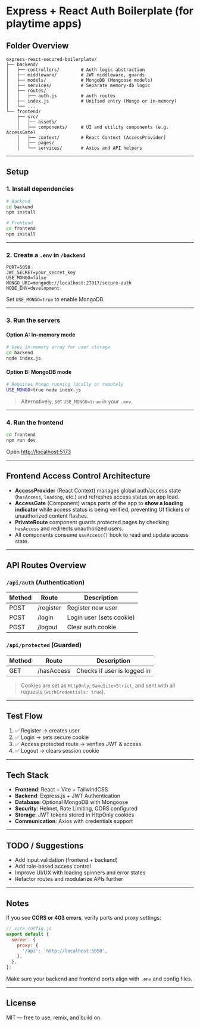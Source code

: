 # Express + React Auth Boilerplate (for playtime apps)

## Folder Overview

```
express-react-secured-boilerplate/
├── backend/
│   ├── controllers/        # Auth logic abstraction
│   ├── middleware/         # JWT middleware, guards
│   ├── models/             # MongoDB (Mongoose models)
│   ├── services/           # Separate memory-db logic
│   ├── routes/
│   │   ├── auth.js         # auth routes
│   ├── index.js            # Unified entry (Mongo or in-memory)
│   └── ...
└── frontend/
    ├── src/
    │   ├── assets/
    │   ├── components/     # UI and utility components (e.g. AccessGate)
    │   ├── context/        # React Context (AccessProvider)
    │   ├── pages/
    │   └── services/       # Axios and API helpers
```

---

## Setup

### 1. Install dependencies

```bash
# Backend
cd backend
npm install

# Frontend
cd frontend
npm install
```

---

### 2. Create a `.env` in `/backend`

```env
PORT=5050
JWT_SECRET=your_secret_key
USE_MONGO=false
MONGO_URI=mongodb://localhost:27017/secure-auth
NODE_ENV=development
```

Set `USE_MONGO=true` to enable MongoDB.

---

### 3. Run the servers

#### Option A: In-memory mode

```bash
# Uses in-memory array for user storage
cd backend
node index.js
```

#### Option B: MongoDB mode

```bash
# Requires Mongo running locally or remotely
USE_MONGO=true node index.js
```

> Alternatively, set `USE_MONGO=true` in your `.env`.

---

### 4. Run the frontend

```bash
cd frontend
npm run dev
```

Open [http://localhost:5173](http://localhost:5173)

---

## Frontend Access Control Architecture

* **AccessProvider** (React Context) manages global auth/access state (`hasAccess`, `loading`, etc.) and refreshes access status on app load.
* **AccessGate** (Component) wraps parts of the app to **show a loading indicator** while access status is being verified, preventing UI flickers or unauthorized content flashes.
* **PrivateRoute** component guards protected pages by checking `hasAccess` and redirects unauthorized users.
* All components consume `useAccess()` hook to read and update access state.

---

## API Routes Overview

### `/api/auth` (Authentication)

| Method | Route     | Description              |
| ------ | --------- | ------------------------ |
| POST   | /register | Register new user        |
| POST   | /login    | Login user (sets cookie) |
| POST   | /logout   | Clear auth cookie        |

### `/api/protected` (Guarded)

| Method | Route      | Description                 |
| ------ | ---------- | --------------------------- |
| GET    | /hasAccess | Checks if user is logged in |

> Cookies are set as `HttpOnly`, `SameSite=Strict`, and sent with all requests (`withCredentials: true`).

---

## Test Flow

1. ✅ Register → creates user
2. ✅ Login → sets secure cookie
3. ✅ Access protected route → verifies JWT & access
4. ✅ Logout → clears session cookie

---

## Tech Stack

* **Frontend**: React + Vite + TailwindCSS
* **Backend**: Express.js + JWT Authentication
* **Database**: Optional MongoDB with Mongoose
* **Security**: Helmet, Rate Limiting, CORS configured
* **Storage**: JWT tokens stored in HttpOnly cookies
* **Communication**: Axios with credentials support

---

## TODO / Suggestions

* Add input validation (frontend + backend)
* Add role-based access control
* Improve UI/UX with loading spinners and error states
* Refactor routes and modularize APIs further

---

## Notes

If you see **CORS or 403 errors**, verify ports and proxy settings:

```js
// vite.config.js
export default {
  server: {
    proxy: {
      '/api': 'http://localhost:5050',
    },
  },
};
```

Make sure your backend and frontend ports align with `.env` and config files.

---

## License

MIT — free to use, remix, and build on.

